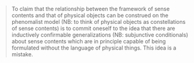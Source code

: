 > To claim that the relationship between the framework of sense contents and
that of physical objects can be construed on the phenomalist model (NB: to
think of physical objects as constellations of sense contents) is to commit
oneself to the idea that there are inductively confirmable generalizations (NB:
 subjunctive conditionals) about sense contents which are in principle capable
 of being formulated without the language of physical things. This idea is a
 mistake. 